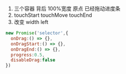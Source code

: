 1. 三个容器 背后 100%宽度 原点 已经拖动进度条
2. touchStart touchMove touchEnd 
3. 改变 width left

```js
new Promise('selector',{
  onDrag:() => {},
  onDragStart:() => {},
  onDragEnd:() => {},
  progress:0.5,
  disableDrag:false
})
```